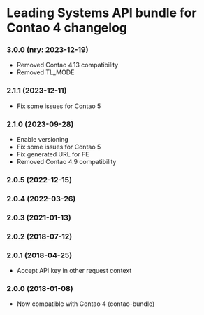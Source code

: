 Leading Systems API bundle for Contao 4 changelog
===========================================

### 3.0.0 (nry: 2023-12-19)
 * Removed Contao 4.13 compatibility
 * Removed TL_MODE

### 2.1.1 (2023-12-11)
 * Fix some issues for Contao 5

### 2.1.0 (2023-09-28)
 * Enable versioning
 * Fix some issues for Contao 5
 * Fix generated URL for FE
 * Removed Contao 4.9 compatibility

### 2.0.5 (2022-12-15)

### 2.0.4 (2022-03-26)

### 2.0.3 (2021-01-13)

### 2.0.2 (2018-07-12)

### 2.0.1 (2018-04-25)
 * Accept API key in other request context

### 2.0.0 (2018-01-08)
 * Now compatible with Contao 4 (contao-bundle)
